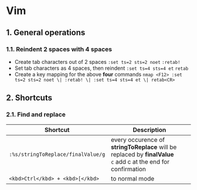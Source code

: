 # Vim

## 1. General operations
### 1.1. Reindent 2 spaces with 4 spaces
- Create tab characters out of 2 spaces
`:set ts=2 sts=2 noet`
`:retab!`
- Set tab characters as 4 spaces, then reindent
`:set ts=4 sts=4 et`
`retab`
- Create a key mapping for the above **four** commands
`nmap <F12> :set ts=2 sts=2 noet \| :retab! \| :set ts=4 sts=4 et \| retab<CR>`

## 2. Shortcuts
### 2.1. Find and replace

| Shortcut | Description |
| -------- | ----------- |
| `:%s/stringToReplace/finalValue/g` | every occurence of **stringToReplace** will be replaced by **finalValue** <br> `c` add c at the end for confirmation |
| `<kbd>Ctrl</kbd> + <kbd>[</kbd>` | to normal mode |

